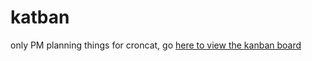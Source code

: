 # katban
only PM planning things for croncat, go [here to view the kanban board](https://github.com/Cron-Near/katban/projects/1)
